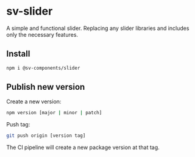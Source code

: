 # sv-slider

A simple and functional slider. Replacing any slider libraries and includes only the necessary features.

## Install

```bash
npm i @sv-components/slider
```

## Publish new version

Create a new version:

```bash
npm version [major | minor | patch]
```

Push tag:

```bash
git push origin [version tag]
```

The CI pipeline will create a new package version at that tag.
